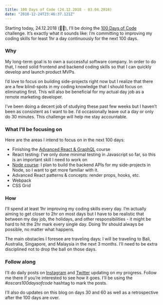 ```yaml
---
title: 100 Days of Code (24.12.2018 - 03.04.2018)
date: "2018-12-24T23:46:37.121Z"
---
```


Starting today, 24.12.2018 (🎅🏻), I’ll be doing the [100 Days of Code](https://www.100daysofcode.com/) challenge. It’s exactly what it sounds like: I’m committing to improving my coding skills for least 1hr a day continuously for the next 100 days.

### Why

My long-term goal is to own a successful software company. In order to do that, I need solid frontend and backend coding skills so that I can quickly develop and launch product MVPs. 

I’d love to focus on building side-projects right now but I realize that there are a few blind-spots in my coding knowledge that I should focus on eliminating first. This will also be beneficial for my actual day job as a remote marketing developer.

I’ve been doing a decent job of studying these past few weeks but I haven’t been as consistent as I want to be. I’d occasionally leave out a day or only do 30 minutes. This challenge will help me stay accountable.

### What I’ll be focusing on

Here are the areas I intend to focus on in the next 100 days:
* Finishing the [Advanced React & GraphQL](https://advancedreact.com) course
* React testing: I’ve only done minimal testing in Javascript so far, so this is an important skill I need to work on
* [Node course](https://learnnode.com): I plan to build the backend APIs for my side-projects in Node, so I want to get more familiar with it.
* Advanced React patterns & concepts: render props, hooks, etc.
* Webpack
* CSS Grid

### How

I’ll spend at least 1hr improving my coding skills every day.  I’m actually aiming to get closer to 2hr on most days but I have to be realistic that between my day job, the holidays, and other responsibilities - it might be hard to hit the 2hr mark every single day. Doing 1hr should always be possible, no matter what happens.

The main obstacles I foresee are traveling days: I will be traveling to Bali, Australia, Singapore, and Malaysia in the next 3 months. I’ll need to be extra disciplined not to drop the ball on those days.

### Follow along

I’ll do daily posts on [Instagram](https://www.instagram.com/oscarjesionek/) and [Twitter](https://twitter.com/oscarjesionek/)  updating on my progress. Follow me there if you’re interested to see how it goes. I'll be using the *#oscars100daysofcode* hashtag to mark the posts.

I’ll also do updates on this blog on days 30 and 60 as well as a retrospective after the 100 days are over.